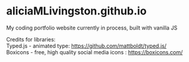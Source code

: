 # aliciaMLivingston.github.io
My coding portfolio website currently in process, built with vanilla JS

Credits for libraries:
<br>
Typed.js - animated type: https://github.com/mattboldt/typed.js/ 
<br>
Boxicons - free, high quality social media icons : https://boxicons.com/


